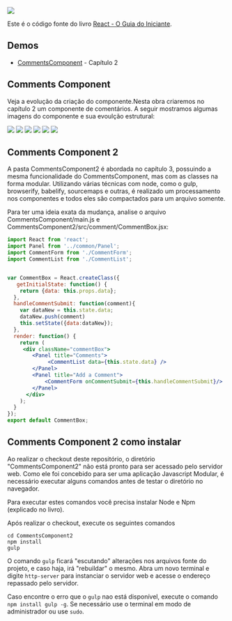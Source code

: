 
![](images/large.jpg)

Este é o código fonte do livro [React - O Guia do Iniciante](https://leanpub.com/react-guia-do-iniciate). 

## Demos

- [CommentsComponent](http://danielschmitz.github.io/react-guia-do-iniciante-codigos/CommentsComponent/) - Capítulo 2


## Comments Component

Veja a evolução da criação do componente.Nesta obra criaremos no capítulo 2 um componente de comentários. A seguir mostramos algumas imagens do componente e sua evoulção estrutural:

![](images/02-001.png)
![](images/02-002.png)
![](images/02-003.png)
![](images/02-004.png)
![](images/02-005.png)
![](images/02-006.png)

## Comments Component 2

A pasta CommentsComponent2 é abordada no capítulo 3, possuindo a mesma funcionalidade do CommentsComponent, mas com as classes na forma modular. Utilizando várias técnicas com node, como o gulp, browserify, babelify, sourcemaps e outras, é realizado um processamento nos componentes e todos eles são compactados para um arquivo somente.

Para ter uma ideia exata da mudança, analise o arquivo CommentsComponent/main.js e CommentsComponent2/src/comment/CommentBox.jsx:

```jsx
import React from 'react';
import Panel from '../common/Panel';
import CommentForm from './CommentForm';
import CommentList from './CommentList';


var CommentBox = React.createClass({
   getInitialState: function() {
    return {data: this.props.data};
  },
  handleCommentSubmit: function(comment){
    var dataNew = this.state.data;
    dataNew.push(comment)
    this.setState({data:dataNew});
  },
  render: function() {
    return (
     <div className="commentBox">
        <Panel title="Comments">
             <CommentList data={this.state.data} />
        </Panel>
        <Panel title="Add a Comment">
            <CommentForm onCommentSubmit={this.handleCommentSubmit}/>
        </Panel>
      </div>
    );
  }
});
export default CommentBox;
```

## Comments Component 2 como instalar

Ao realizar o checkout deste repositório, o diretório "CommentsComponent2" não está pronto para ser acessado pelo servidor web. Como ele foi concebido para ser uma aplicação Javascript Modular, é necessário executar alguns comandos antes de testar o diretório no navegador.

Para executar estes comandos você precisa instalar Node e Npm (explicado no livro).

Após realizar o checkout, execute os seguintes comandos

```
cd CommentsComponent2
npm install
gulp
```

O comando `gulp` ficará "escutando" alterações nos arquivos fonte do projeto, e caso haja, irá "rebuildar" o mesmo. Abra um novo terminal e digite `http-server` para instanciar o servidor web e acesse o endereço repassado pelo servidor.

Caso encontre o erro que o `gulp` nao está disponível, execute o comando `npm install gulp -g`. Se necessário use o terminal em modo de administrador ou use `sudo`.




